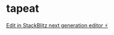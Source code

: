 # tapeat

[Edit in StackBlitz next generation editor ⚡️](https://stackblitz.com/~/github.com/nabilnabti/tapeat)